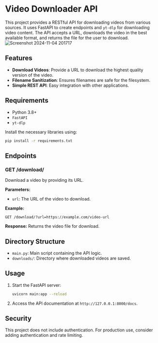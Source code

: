 # Video Downloader API

This project provides a RESTful API for downloading videos from various sources. It uses FastAPI to create endpoints and `yt-dlp` for downloading video content. The API accepts a URL, downloads the video in the best available format, and returns the file for the user to download.
![Screenshot 2024-11-04 201717](https://github.com/user-attachments/assets/5069b2d2-ea2e-4999-b1eb-3d2264701d38)

## Features

- **Download Videos**: Provide a URL to download the highest quality version of the video.
- **Filename Sanitization**: Ensures filenames are safe for the filesystem.
- **Simple REST API**: Easy integration with other applications.

## Requirements

- Python 3.8+
- `FastAPI`
- `yt-dlp`

Install the necessary libraries using:

```bash
pip install -r requirements.txt
```

## Endpoints

### GET /download/

Download a video by providing its URL.

**Parameters:**
- `url`: The URL of the video to download.

**Example:**
```http
GET /download/?url=https://example.com/video-url
```

**Response:**
Returns the video file for download.

## Directory Structure

- `main.py`: Main script containing the API logic.
- `downloads/`: Directory where downloaded videos are saved.

## Usage

1. Start the FastAPI server:

   ```bash
   uvicorn main:app --reload
   ```

2. Access the API documentation at `http://127.0.0.1:8000/docs`.

## Security

This project does not include authentication. For production use, consider adding authentication and rate limiting.
